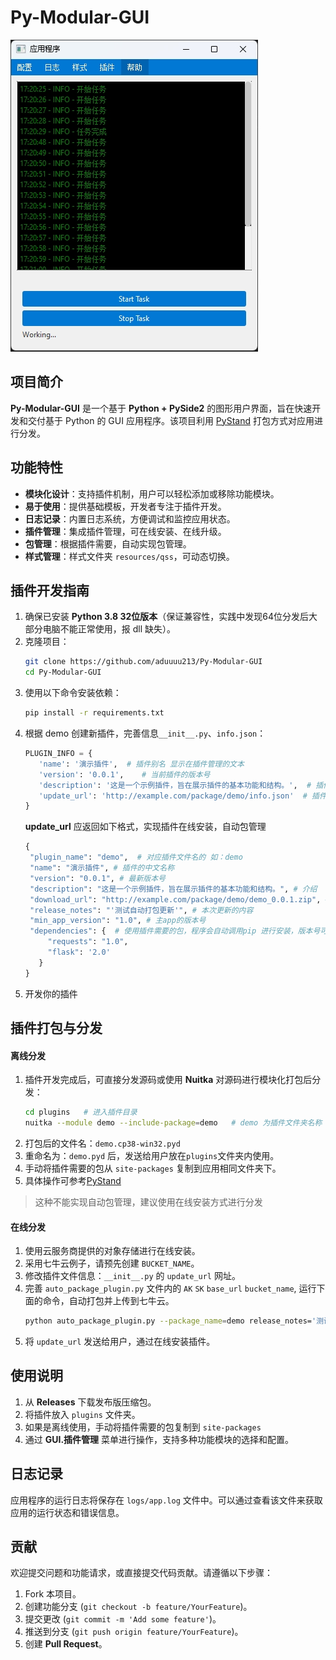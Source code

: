 # Py-Modular-GUI
![图例](resources/img/demo.png)

## 项目简介
**Py-Modular-GUI** 是一个基于 **Python + PySide2** 的图形用户界面，旨在快速开发和交付基于 Python 的 GUI 应用程序。该项目利用 [PyStand](https://github.com/skywind3000/PyStand) 打包方式对应用进行分发。

## 功能特性
- **模块化设计**：支持插件机制，用户可以轻松添加或移除功能模块。
- **易于使用**：提供基础模板，开发者专注于插件开发。
- **日志记录**：内置日志系统，方便调试和监控应用状态。
- **插件管理**：集成插件管理，可在线安装、在线升级。
- **包管理**：根据插件需要，自动实现包管理。
- **样式管理**：样式文件夹 `resources/qss`，可动态切换。

## 插件开发指南
1. 确保已安装 **Python 3.8 32位版本**（保证兼容性，实践中发现64位分发后大部分电脑不能正常使用，报 dll 缺失）。
2. 克隆项目：
   ```bash
   git clone https://github.com/aduuuu213/Py-Modular-GUI
   cd Py-Modular-GUI
   ```
3. 使用以下命令安装依赖：
   ```bash
   pip install -r requirements.txt
   ```
4. 根据 demo 创建新插件，完善信息`__init__.py`、`info.json`：
   ```Python
   PLUGIN_INFO = {
      'name': '演示插件',  # 插件别名 显示在插件管理的文本
      'version': '0.0.1',    # 当前插件的版本号
      'description': '这是一个示例插件，旨在展示插件的基本功能和结构。',  # 插件的描述
      'update_url': 'http://example.com/package/demo/info.json'  # 插件是否有新版本的获取地址
   }
   ```
   **update_url** 应返回如下格式，实现插件在线安装，自动包管理
   ```python
   {
    "plugin_name": "demo",  # 对应插件文件名的 如：demo
    "name": "演示插件", # 插件的中文名称
    "version": "0.0.1", # 最新版本号
    "description": "这是一个示例插件，旨在展示插件的基本功能和结构。", # 介绍
    "download_url": "http://example.com/package/demo/demo_0.0.1.zip", # 下载地址
    "release_notes": "'测试自动打包更新'", # 本次更新的内容
    "min_app_version": "1.0", # 主app的版本号
    "dependencies": {  # 使用插件需要的包，程序会自动调用pip 进行安装，版本号可为空
        "requests": "1.0",
        "flask": '2.0'
      }
   }
   ```
5. 开发你的插件

## 插件打包与分发
#### 离线分发
1. 插件开发完成后，可直接分发源码或使用 **Nuitka** 对源码进行模块化打包后分发：
   ```bash
   cd plugins   # 进入插件目录
   nuitka --module demo --include-package=demo   # demo 为插件文件夹名称
   ```
2. 打包后的文件名：`demo.cp38-win32.pyd`
3. 重命名为：`demo.pyd` 后，发送给用户放在`plugins`文件夹内使用。
4. 手动将插件需要的包从 `site-packages` 复制到应用相同文件夹下。
5. 具体操作可参考[PyStand](https://github.com/skywind3000/PyStand)
> 这种不能实现自动包管理，建议使用在线安装方式进行分发

#### 在线分发
1. 使用云服务商提供的对象存储进行在线安装。
2. 采用七牛云例子，请预先创建 `BUCKET_NAME`。
3. 修改插件文件信息：`__init__.py` 的 `update_url` 网址。
4. 完善 `auto_package_plugin.py` 文件内的 `AK` `SK` `base_url` `bucket_name`, 运行下面的命令，自动打包并上传到七牛云。
   ```bash
   python auto_package_plugin.py --package_name=demo release_notes='测试自动打包上传'
   ```
5. 将 `update_url` 发送给用户，通过在线安装插件。


## 使用说明
1. 从 **Releases** 下载发布版压缩包。
2. 将插件放入 `plugins` 文件夹。
3. 如果是离线使用，手动将插件需要的包复制到 `site-packages`
4. 通过 **GUI.插件管理** 菜单进行操作，支持多种功能模块的选择和配置。

## 日志记录
应用程序的运行日志将保存在 `logs/app.log` 文件中。可以通过查看该文件来获取应用的运行状态和错误信息。

## 贡献
欢迎提交问题和功能请求，或直接提交代码贡献。请遵循以下步骤：
1. Fork 本项目。
2. 创建功能分支 (`git checkout -b feature/YourFeature`)。
3. 提交更改 (`git commit -m 'Add some feature'`)。
4. 推送到分支 (`git push origin feature/YourFeature`)。
5. 创建 **Pull Request**。


